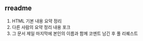## rreadme ##

1. HTML 기본 내용 요약 정리<br>
2. 다른 사람의 요약 정리 내용 포크
3. 그 문서 제일 마지막에 본인의 이름과 함께 코멘트 남긴 후 풀 리퀘스트